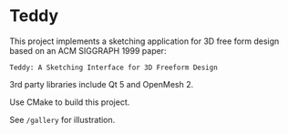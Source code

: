 Teddy
========

This project implements a sketching application for 3D free form design based on an ACM SIGGRAPH 1999 paper: 

    Teddy: A Sketching Interface for 3D Freeform Design

3rd party libraries include Qt 5 and OpenMesh 2.

Use CMake to build this project.

See `/gallery` for illustration.


